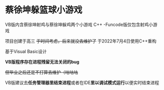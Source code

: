 # 蔡徐坤躲篮球小游戏


VB版内含蔡徐坤射鸡与蔡徐坤躲鸡两个小游戏
C++ -Funcode版仅包含射鸡小游戏

项目创建于高三
~~于时间考虑，后来就没去维护了~~ 于2022年7月4日使用C++重构


基于Visual Basic设计

**VB版程序存在进程残留无法关闭的bug**

~~但毕业之后还是不打算去维护（咕咕咕~~

VB版建议去**任务管理器里结束进程**或者在IDE**里以调试模式运行**以便实时结束进程
